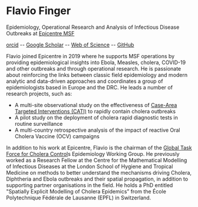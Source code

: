 # Flavio Finger

Epidemiology, Operational Research and Analysis of Infectious Disease Outbreaks at [Epicentre MSF](https://epicentre.msf.org)

[orcid](https://orcid.org/0000-0002-8613-5170) --
[Google Scholar](https://scholar.google.com/citations?user=4ZeqtLFaH7kC) --
[Web of Science](https://www.webofscience.com/wos/author/record/J-6037-2019) --
[GitHub](https://github.com/ffinger/)

Flavio joined Epicentre in 2019 where he supports MSF operations by providing epidemiological insights into Ebola, Measles, cholera, COVID-19 and other outbreaks and through operational research. He is passionate about reinforcing the links between classic field epidemiology and modern analytic and data-driven approaches and coordinates a group of epidemiologists based in Europe and the DRC. He leads a number of research projects, such as:
- A multi-site observational study on the effectiveness of [Case-Area Targeted Interventions (CATI)](http://dx.doi.org/10.1136/bmjopen-2022-061206) to rapidly contain cholera outbreaks
- A pilot study on the deployment of cholera rapid diagnostic tests in routine surveillance
- A multi-country retrospective analysis of the impact of reactive Oral Cholera Vaccine (OCV) campaigns

In addition to his work at Epicentre, Flavio is the chairman of the [Global Task Force for Cholera Control](https://www.gtfcc.org/)s Epidemiology Working Group. He previously worked as a Research Fellow at the Centre for the Mathematical Modelling of Infectious Diseases at the London School of Hygiene and Tropical Medicine on methods to better understand the mechanisms driving Cholera, Diphtheria and Ebola outbreaks and their spatial propagation, in addition to supporting partner organisations in the field. He holds a PhD entitled "Spatially Explicit Modelling of Cholera Epidemics” from the École Polytechnique Fédérale de Lausanne (EPFL) in Switzerland.
